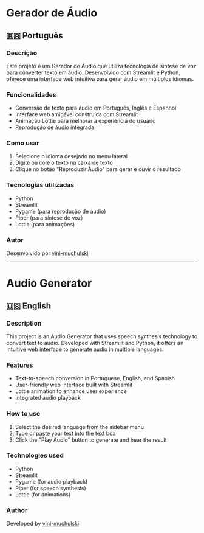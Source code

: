 
# Gerador de Áudio

## 🇧🇷 Português

### Descrição
Este projeto é um Gerador de Áudio que utiliza tecnologia de síntese de voz para converter texto em áudio. Desenvolvido com Streamlit e Python, oferece uma interface web intuitiva para gerar áudio em múltiplos idiomas.

### Funcionalidades
- Conversão de texto para áudio em Português, Inglês e Espanhol
- Interface web amigável construída com Streamlit
- Animação Lottie para melhorar a experiência do usuário
- Reprodução de áudio integrada

### Como usar
1. Selecione o idioma desejado no menu lateral
2. Digite ou cole o texto na caixa de texto
3. Clique no botão "Reproduzir Áudio" para gerar e ouvir o resultado

### Tecnologias utilizadas
- Python
- Streamlit
- Pygame (para reprodução de áudio)
- Piper (para síntese de voz)
- Lottie (para animações)


### Autor
Desenvolvido por [vini-muchulski](https://github.com/vini-muchulski)

---

# Audio Generator

## 🇺🇸 English

### Description
This project is an Audio Generator that uses speech synthesis technology to convert text to audio. Developed with Streamlit and Python, it offers an intuitive web interface to generate audio in multiple languages.

### Features
- Text-to-speech conversion in Portuguese, English, and Spanish
- User-friendly web interface built with Streamlit
- Lottie animation to enhance user experience
- Integrated audio playback

### How to use
1. Select the desired language from the sidebar menu
2. Type or paste your text into the text box
3. Click the "Play Audio" button to generate and hear the result

### Technologies used
- Python
- Streamlit
- Pygame (for audio playback)
- Piper (for speech synthesis)
- Lottie (for animations)


### Author
Developed by [vini-muchulski](https://github.com/vini-muchulski)